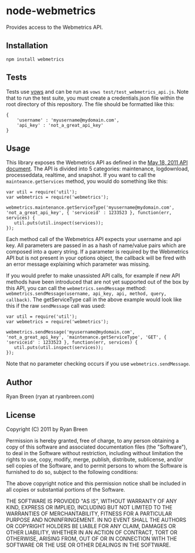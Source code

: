 # node-webmetrics

Provides access to the Webmetrics API.

## Installation

    npm install webmetrics

## Tests

Tests use [vows](http://vowsjs.org) and can be run as `vows test/test_webmetrics_api.js`.  Note that to run the test suite, you must create a credentials.json file within the root directory of this repository.  The file should be formatted like this:

    {
        'username' : 'myusername@mydomain.com',
        'api_key' : 'not_a_great_api_key'
    }

## Usage

This library exposes the Webmetrics API as defined in the [May 18, 2011 API document](http://help.webmetrics.com/help/attachments/7012446/23560559.pdf).  The API is divided into 5 categories: maintenance, logdownload, processeddata, realtime, and snapshot.  If you want to call the `mainteance.getServices` method, you would do something like this:

    var util = require('util');
    var webmetrics = require('webmetrics');
    
    webmetrics.maintenance.getServiceType('myusername@mydomain.com', 'not_a_great_api_key', { 'serviceid' : 1233523 }, function(err, services) {
       util.puts(util.inspect(services));
    });

Each method call of the Webmetrics API expects your username and api key.  All parameters are passed in as a hash of name/value pairs which are composed into a query string.  If a parameter is required by the Webmetrics API but is not present in your options object, the callback will be fired with an error message explaining which parameter was missing.

If you would prefer to make unassisted API calls, for example if new API methods have been introduced that are not yet supported out of the box by this API, you can call the `webmetrics.sendMessage` method: `webmetrics.sendMessage(username, api_key, api, method, query, callback)`.  The getServiceType call in the above example would look like this if the raw `sendMessage` call was used:

    var util = require('util');
    var webmetrics = require('webmetrics');
    
    webmetrics.sendMessage('myusername@mydomain.com', 'not_a_great_api_key', 'maintenance.getServiceType', 'GET', { 'serviceid' : 1233523 }, function(err, services) {
       util.puts(util.inspect(services));
    });

Note that no parameter checking occurs if you use `webmetrics.sendMessage`.

## Author

Ryan Breen (ryan at ryanbreen.com)

## License

Copyright (C) 2011 by Ryan Breen

Permission is hereby granted, free of charge, to any person obtaining a copy
of this software and associated documentation files (the "Software"), to deal
in the Software without restriction, including without limitation the rights
to use, copy, modify, merge, publish, distribute, sublicense, and/or sell
copies of the Software, and to permit persons to whom the Software is
furnished to do so, subject to the following conditions:

The above copyright notice and this permission notice shall be included in
all copies or substantial portions of the Software.

THE SOFTWARE IS PROVIDED "AS IS", WITHOUT WARRANTY OF ANY KIND, EXPRESS OR
IMPLIED, INCLUDING BUT NOT LIMITED TO THE WARRANTIES OF MERCHANTABILITY,
FITNESS FOR A PARTICULAR PURPOSE AND NONINFRINGEMENT. IN NO EVENT SHALL THE
AUTHORS OR COPYRIGHT HOLDERS BE LIABLE FOR ANY CLAIM, DAMAGES OR OTHER
LIABILITY, WHETHER IN AN ACTION OF CONTRACT, TORT OR OTHERWISE, ARISING FROM,
OUT OF OR IN CONNECTION WITH THE SOFTWARE OR THE USE OR OTHER DEALINGS IN
THE SOFTWARE.

